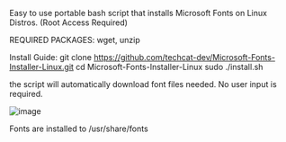 Easy to use portable bash script that installs Microsoft Fonts on Linux Distros.
(Root Access Required)

REQUIRED PACKAGES:
wget, unzip

Install Guide:
git clone https://github.com/techcat-dev/Microsoft-Fonts-Installer-Linux.git
cd Microsoft-Fonts-Installer-Linux
sudo ./install.sh

the script will automatically download font files needed. No user input is required.

![image](https://github.com/user-attachments/assets/03441a50-bc65-41cf-873c-28ab4c55dfb6)

Fonts are installed to /usr/share/fonts


